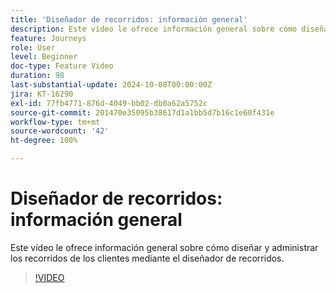 ```yaml
---
title: 'Diseñador de recorridos: información general'
description: Este vídeo le ofrece información general sobre cómo diseñar y administrar los recorridos de los clientes mediante el diseñador de recorridos.
feature: Journeys
role: User
level: Beginner
doc-type: Feature Video
duration: 98
last-substantial-update: 2024-10-08T00:00:00Z
jira: KT-16290
exl-id: 77fb4771-876d-4049-bb02-db0a62a5752c
source-git-commit: 201470e35095b38617d1a1bb5d7b16c1e60f431e
workflow-type: tm+mt
source-wordcount: '42'
ht-degree: 100%

---
```


# Diseñador de recorridos: información general

Este vídeo le ofrece información general sobre cómo diseñar y administrar los recorridos de los clientes mediante el diseñador de recorridos.

>[!VIDEO](https://video.tv.adobe.com/v/3432672/?learn=on)
